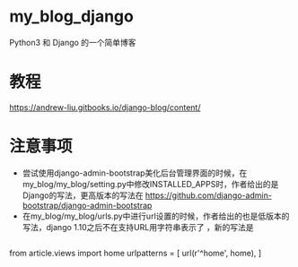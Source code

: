 # my_blog_django
Python3 和 Django 的一个简单博客
# 教程
https://andrew-liu.gitbooks.io/django-blog/content/
# 注意事项
* 尝试使用django-admin-bootstrap美化后台管理界面的时候，在my_blog/my_blog/setting.py中修改INSTALLED_APPS时，作者给出的是Django的写法，更高版本的写法在
  https://github.com/django-admin-bootstrap/django-admin-bootstrap
* 在my_blog/my_blog/urls.py中进行url设置的时候，作者给出的也是低版本的写法，django 1.10之后不在支持URL用字符串表示了 ，新的写法是
  ```pytthon
from article.views import home
urlpatterns = [ 
    url(r'^home', home),
]
  ```

